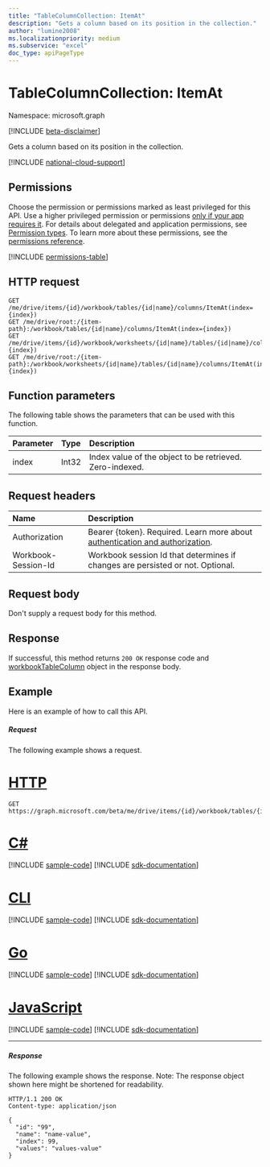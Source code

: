 ```yaml
---
title: "TableColumnCollection: ItemAt"
description: "Gets a column based on its position in the collection."
author: "lumine2008"
ms.localizationpriority: medium
ms.subservice: "excel"
doc_type: apiPageType
---
```


# TableColumnCollection: ItemAt

Namespace: microsoft.graph

[!INCLUDE [beta-disclaimer](../../includes/beta-disclaimer.md)]

Gets a column based on its position in the collection.

[!INCLUDE [national-cloud-support](../../includes/global-us.md)]

## Permissions
Choose the permission or permissions marked as least privileged for this API. Use a higher privileged permission or permissions [only if your app requires it](/graph/permissions-overview#best-practices-for-using-microsoft-graph-permissions). For details about delegated and application permissions, see [Permission types](/graph/permissions-overview#permission-types). To learn more about these permissions, see the [permissions reference](/graph/permissions-reference).

<!-- { "blockType": "permissions", "name": "tablecolumncollection_itemat" } -->
[!INCLUDE [permissions-table](../includes/permissions/tablecolumncollection-itemat-permissions.md)]

## HTTP request
<!-- { "blockType": "ignored" } -->
```http
GET /me/drive/items/{id}/workbook/tables/{id|name}/columns/ItemAt(index={index})
GET /me/drive/root:/{item-path}:/workbook/tables/{id|name}/columns/ItemAt(index={index})
GET /me/drive/items/{id}/workbook/worksheets/{id|name}/tables/{id|name}/columns/ItemAt(index={index})
GET /me/drive/root:/{item-path}:/workbook/worksheets/{id|name}/tables/{id|name}/columns/ItemAt(index={index})
```

## Function parameters

The following table shows the parameters that can be used with this function.

|Parameter|Type|Description|
|:---|:---|:---|
|index|Int32|Index value of the object to be retrieved. Zero-indexed.|

## Request headers
| Name       | Description|
|:---------------|:----------|
|Authorization|Bearer {token}. Required. Learn more about [authentication and authorization](/graph/auth/auth-concepts).|
| Workbook-Session-Id  | Workbook session Id that determines if changes are persisted or not. Optional.|

## Request body

Don't supply a request body for this method.

## Response

If successful, this method returns `200 OK` response code and [workbookTableColumn](../resources/workbooktablecolumn.md) object in the response body.

## Example
Here is an example of how to call this API.
##### Request
The following example shows a request.

# [HTTP](#tab/http)
<!-- {
  "blockType": "request",
  "name": "tablecolumncollection_itemat"
}-->
```msgraph-interactive
GET https://graph.microsoft.com/beta/me/drive/items/{id}/workbook/tables/{id|name}/columns/ItemAt(index=8)
```

# [C#](#tab/csharp)
[!INCLUDE [sample-code](../includes/snippets/csharp/tablecolumncollection-itemat-csharp-snippets.md)]
[!INCLUDE [sdk-documentation](../includes/snippets/snippets-sdk-documentation-link.md)]

# [CLI](#tab/cli)
[!INCLUDE [sample-code](../includes/snippets/cli/tablecolumncollection-itemat-cli-snippets.md)]
[!INCLUDE [sdk-documentation](../includes/snippets/snippets-sdk-documentation-link.md)]

# [Go](#tab/go)
[!INCLUDE [sample-code](../includes/snippets/go/tablecolumncollection-itemat-go-snippets.md)]
[!INCLUDE [sdk-documentation](../includes/snippets/snippets-sdk-documentation-link.md)]

# [JavaScript](#tab/javascript)
[!INCLUDE [sample-code](../includes/snippets/javascript/tablecolumncollection-itemat-javascript-snippets.md)]
[!INCLUDE [sdk-documentation](../includes/snippets/snippets-sdk-documentation-link.md)]

---

##### Response
The following example shows the response. Note: The response object shown here might be shortened for readability.
<!-- {
  "blockType": "response",
  "truncated": true,
  "@odata.type": "microsoft.graph.workbookTableColumn"
} -->
```http
HTTP/1.1 200 OK
Content-type: application/json

{
  "id": "99",
  "name": "name-value",
  "index": 99,
  "values": "values-value"
}
```

<!-- uuid: 8fcb5dbc-d5aa-4681-8e31-b001d5168d79
2015-10-25 14:57:30 UTC -->
<!--
{
  "type": "#page.annotation",
  "description": "TableColumnCollection: ItemAt",
  "keywords": "",
  "section": "documentation",
  "tocPath": "",
  "suppressions": [
  ]
}
-->


